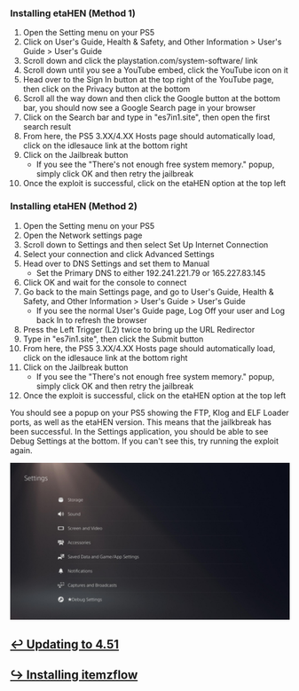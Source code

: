 ### Installing etaHEN (Method 1)

1. Open the Setting menu on your PS5
1. Click on User's Guide, Health & Safety, and Other Information > User's Guide > User's Guide
1. Scroll down and click the playstation.com/system-software/ link
1. Scroll down until you see a YouTube embed, click the YouTube icon on it
1. Head over to the Sign In button at the top right of the YouTube page, then click on the Privacy button at the bottom
1. Scroll all the way down and then click the Google button at the bottom bar, you should now see a Google Search page in your browser
1. Click on the Search bar and type in "es7in1.site", then open the first search result
1. From here, the PS5 3.XX/4.XX Hosts page should automatically load, click on the idlesauce link at the bottom right
1. Click on the Jailbreak button
    - If you see the "There's not enough free system memory." popup, simply click OK and then retry the jailbreak
1. Once the exploit is successful, click on the etaHEN option at the top left

### Installing etaHEN (Method 2)

1. Open the Setting menu on your PS5
1. Open the Network settings page
1. Scroll down to Settings and then select Set Up Internet Connection 
1. Select your connection and click Advanced Settings
1. Head over to DNS Settings and set them to Manual
    - Set the Primary DNS to either 192.241.221.79 or 165.227.83.145
1. Click OK and wait for the console to connect
1. Go back to the main Settings page, and go to User's Guide, Health & Safety, and Other Information > User's Guide > User's Guide
   - If you see the normal User's Guide page, Log Off your user and Log back In to refresh the browser
1. Press the Left Trigger (L2) twice to bring up the URL Redirector
1. Type in "es7in1.site", then click the Submit button
1. From here, the PS5 3.XX/4.XX Hosts page should automatically load, click on the idlesauce link at the bottom right
1. Click on the Jailbreak button
    - If you see the "There's not enough free system memory." popup, simply click OK and then retry the jailbreak
1. Once the exploit is successful, click on the etaHEN option at the top left

You should see a popup on your PS5 showing the FTP, Klog and ELF Loader ports, as well as the etaHEN version. This means that the jailkbreak has been successful. In the Settings application, you should be able to see Debug Settings at the bottom. If you can't see this, try running the exploit again.

![A screenshot of Debug Settings at the bottom of the Settings application](../images/ps5debugetahen.jpg)

## [↩ Updating to 4.51](updating-to-4.51.md)

## [↪ Installing itemzflow](installing-itemzflow.md)